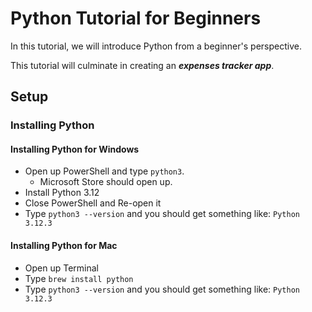 # Python Tutorial for Beginners

In this tutorial, we will introduce Python from a beginner's perspective. 

This tutorial will culminate in creating an ***expenses tracker app***.

## Setup

### Installing Python

#### Installing Python for Windows

- Open up PowerShell and type ```python3```. 
    - Microsoft Store should open up. 
- Install Python 3.12
- Close PowerShell and Re-open it
- Type ```python3 --version``` and you should get something like: ```Python 3.12.3```

#### Installing Python for Mac

- Open up Terminal
- Type ```brew install python```
- Type ```python3 --version``` and you should get something like: ```Python 3.12.3```

